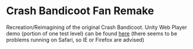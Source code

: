 # Crash Bandicoot Fan Remake
Recreation/Reimagining of the original Crash Bandicoot.
Unity Web Player demo (portion of one test level) can be found [here](http://distant.github.io/CrashDemo/) (there seems to be problems running on Safari, so IE or Firefox are advised)
